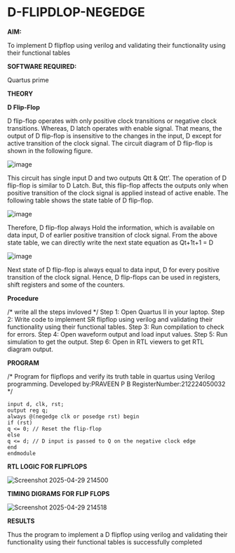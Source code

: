 # D-FLIPDLOP-NEGEDGE

**AIM:**

To implement  D flipflop using verilog and validating their functionality using their functional tables

**SOFTWARE REQUIRED:**

Quartus prime

**THEORY**

**D Flip-Flop**

D flip-flop operates with only positive clock transitions or negative clock transitions. Whereas, D latch operates with enable signal. That means, the output of D flip-flop is insensitive to the changes in the input, D except for active transition of the clock signal. The circuit diagram of D flip-flop is shown in the following figure.

![image](https://github.com/naavaneetha/D-FLIPDLOP-NEGEDGE/assets/154305477/48c81fe8-bc3f-40e7-95e2-519fc155ad51)

This circuit has single input D and two outputs Qtt & Qtt’. The operation of D flip-flop is similar to D Latch. But, this flip-flop affects the outputs only when positive transition of the clock signal is applied instead of active enable. The following table shows the state table of D flip-flop.

![image](https://github.com/naavaneetha/D-FLIPDLOP-NEGEDGE/assets/154305477/e5f3fda7-68ec-4a3a-a0a4-cf6f9cc4ab55)

Therefore, D flip-flop always Hold the information, which is available on data input, D of earlier positive transition of clock signal. From the above state table, we can directly write the next state equation as Qt+1t+1 = D

![image](https://github.com/naavaneetha/D-FLIPDLOP-NEGEDGE/assets/154305477/8592c0d8-2917-4142-91b9-d6c30dd891d2)

Next state of D flip-flop is always equal to data input, D for every positive transition of the clock signal. Hence, D flip-flops can be used in registers, shift registers and some of the counters.

**Procedure**

/* write all the steps invloved */
Step 1: Open Quartus II in your laptop.
Step 2: Write code to implement SR flipflop using verilog and validating their
functionality using their functional tables.
Step 3: Run compilation to check for errors.
Step 4: Open waveform output and load input values.
Step 5: Run simulation to get the output.
Step 6: Open in RTL viewers to get RTL diagram output.


**PROGRAM**

/* Program for flipflops and verify its truth table in quartus using Verilog programming. Developed by:PRAVEEN P B
RegisterNumber:212224050032
*/
```module d_ff_neg_edge (d, clk, rst, q);
input d, clk, rst;
output reg q;
always @(negedge clk or posedge rst) begin
if (rst)
q <= 0; // Reset the flip-flop
else
q <= d; // D input is passed to Q on the negative clock edge
end
endmodule
```

**RTL LOGIC FOR FLIPFLOPS**

![Screenshot 2025-04-29 214500](https://github.com/user-attachments/assets/071acb82-0aa4-4332-8271-cf4eeb074e2b)


**TIMING DIGRAMS FOR FLIP FLOPS**

![Screenshot 2025-04-29 214518](https://github.com/user-attachments/assets/1e478dd9-7161-4357-b53b-8e57ac47e53e)


**RESULTS**

Thus the program to implement a D flipflop using verilog and validating their
functionality using their functional tables is successfully completed
